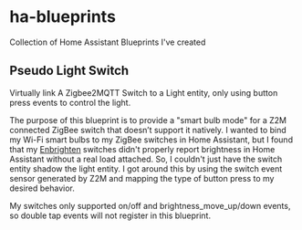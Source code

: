 # ha-blueprints
Collection of Home Assistant Blueprints I've created

## Pseudo Light Switch
  Virtually link A Zigbee2MQTT Switch to a Light entity, only using button press events to control the light.

The purpose of this blueprint is to provide a "smart bulb mode" for a Z2M connected ZigBee switch that doesn’t support it natively. I wanted to bind my Wi-Fi smart bulbs to my ZigBee switches in Home Assistant, but I found that my [Enbrighten](https://www.zigbee2mqtt.io/devices/43076.html) switches didn't properly report brightness in Home Assistant without a real load attached. So, I couldn't just have the switch entity shadow the light entity. I got around this by using the switch event sensor generated by Z2M and mapping the type of button press to my desired behavior.

My switches only supported on/off and brightness_move_up/down events, so double tap events will not register in this blueprint.
